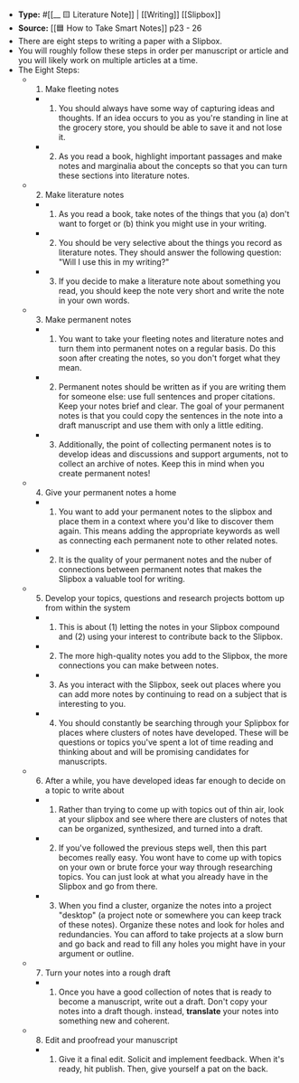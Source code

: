 - **Type:** #[[__ 🟨 Literature Note]] | [[Writing]] [[Slipbox]]
- **Source:** [[🟦 How to Take Smart Notes]] p23 - 26
- There are eight steps to writing a paper with a Slipbox.
- You will roughly follow these steps in order per manuscript or article and you will likely work on multiple articles at a time.
- The Eight Steps:
    - 1. Make fleeting notes
        - 1. You should always have some way of capturing ideas and thoughts. If an idea occurs to you as you're standing in line at the grocery store, you should be able to save it and not lose it.
        - 2. As you read a book, highlight important passages and make notes and marginalia about the concepts so that you can turn these sections into literature notes.
    - 2. Make literature notes
        - 1. As you read a book, take notes of the things that you (a) don't want to forget or (b) think you might use in your writing.
        - 2. You should be very selective about the things you record as literature notes. They should answer the following question: "Will I use this in my writing?"
        - 3. If you decide to make a literature note about something you read, you should keep the note very short and write the note in your own words.
    - 3. Make permanent notes
        - 1. You want to take your fleeting notes and literature notes and turn them into permanent notes on a regular basis. Do this soon after creating the notes, so you don't forget what they mean.
        - 2. Permanent notes should be written as if you are writing them for someone else: use full sentences and proper citations. Keep your notes brief and clear. The goal of your permanent notes is that you could copy the sentences in the note into a draft manuscript and use them with only a little editing.
        - 3. Additionally, the point of collecting permanent notes is to develop ideas and discussions and support arguments, not to collect an archive of notes. Keep this in mind when you create permanent notes!
    - 4. Give your permanent notes a home
        - 1. You want to add your permanent notes to the slipbox and place them in a context where you'd like to discover them again. This means adding the appropriate keywords as well as connecting each permanent note to other related notes.
        - 2. It is the quality of your permanent notes and the nuber of connections between permanent notes that makes the Slipbox a valuable tool for writing.
    - 5. Develop your topics, questions and research projects bottom up from within the system
        - 1. This is about (1) letting the notes in your Slipbox compound and (2) using your interest to contribute back to the Slipbox.
        - 2. The more high-quality notes you add to the Slipbox, the more connections you can make between notes.
        - 3. As you interact with the Slipbox, seek out places where you can add more notes by continuing to read on a subject that is interesting to you.
        - 4. You should constantly be searching through your Splipbox for places where clusters of notes have developed. These will be questions or topics you've spent a lot of time reading and thinking about and will be promising candidates for manuscripts.
    - 6. After a while, you have developed ideas far enough to decide on a topic to write about
        - 1. Rather than trying to come up with topics out of thin air, look at your slipbox and see where there are clusters of notes that can be organized, synthesized, and turned into a draft.
        - 2. If you've followed the previous steps well, then this part becomes really easy. You wont have to come up with topics on your own or brute force your way through researching topics. You can just look at what you already have in the Slipbox and go from there.
        - 3. When you find a cluster, organize the notes into a project "desktop" (a project note or somewhere you can keep track of these notes). Organize these notes and look for holes and redundancies. You can afford to take projects at a slow burn and go back and read to fill any holes you might have in your argument or outline.
    - 7. Turn your notes into a rough draft
        - 1. Once you have a good collection of notes that is ready to become a manuscript, write out a draft. Don't copy your notes into a draft though. instead, __translate__ your notes into something new and coherent.
    - 8. Edit and proofread your manuscript
        - 1. Give it a final edit. Solicit and implement feedback. When it's ready, hit publish. Then, give yourself a pat on the back. 
